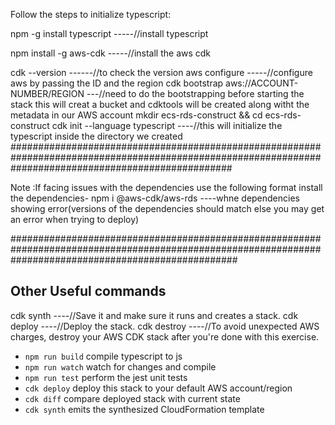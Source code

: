 
Follow the steps to initialize typescript:

npm -g install typescript -----//install typescript 

npm install -g aws-cdk -----//install the aws cdk

cdk --version ------//to check the version
aws configure -----//configure aws by passing the ID and the region
cdk bootstrap aws://ACCOUNT-NUMBER/REGION  ---//need to do the bootstrapping before starting the stack this will creat a bucket and cdktools will be created along witht the metadata in our AWS account
mkdir ecs-rds-construct && cd ecs-rds-construct
cdk init --language typescript ----//this will initialize the typescript inside the directory we created
########################################################################################################################################################          

Note :If facing issues with the dependencies use the following format install the dependencies-
npm i @aws-cdk/aws-rds ----whne dependencies showing error(versions of the dependencies should match else you may get an error when trying to deploy)

#########################################################################################################################################################




## Other Useful commands
cdk synth ----//Save it and make sure it runs and creates a stack.
cdk deploy ----//Deploy the stack.
cdk destroy ----//To avoid unexpected AWS charges, destroy your AWS CDK stack after you're done with this exercise.

 * `npm run build`   compile typescript to js
 * `npm run watch`   watch for changes and compile
 * `npm run test`    perform the jest unit tests
 * `cdk deploy`      deploy this stack to your default AWS account/region
 * `cdk diff`        compare deployed stack with current state
 * `cdk synth`       emits the synthesized CloudFormation template
